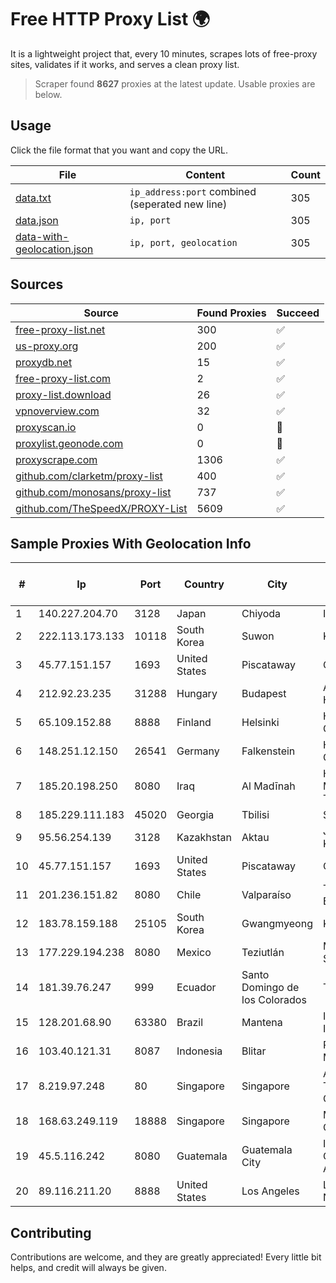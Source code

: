 
# Free HTTP Proxy List 🌍

It is a lightweight project that, every 10 minutes, scrapes lots of free-proxy sites, validates if it works, and serves a clean proxy list.


> Scraper found **8627** proxies at the latest update. Usable proxies are below.

## Usage

Click the file format that you want and copy the URL.


|File|Content|Count|
|----|-------|-----|
|[data.txt](https://raw.githubusercontent.com/themiralay/Proxy-List-World/master/data.txt)|`ip_address:port` combined (seperated new line)|305|
|[data.json](https://raw.githubusercontent.com/themiralay/Proxy-List-World/master/data.json)|`ip, port`|305|
|[data-with-geolocation.json](https://raw.githubusercontent.com/themiralay/Proxy-List-World/master/data-with-geolocation.json)|`ip, port, geolocation`|305|

## Sources

|Source|Found Proxies|Succeed|
|------|-------------|-------|
|[free-proxy-list.net](https://free-proxy-list.net)|300|✅|
|[us-proxy.org](https://www.us-proxy.org)|200|✅|
|[proxydb.net](http://proxydb.net)|15|✅|
|[free-proxy-list.com](https://free-proxy-list.com/?page=&port=&type%5B%5D=http&type%5B%5D=https&up_time=0&search=Search)|2|✅|
|[proxy-list.download](https://www.proxy-list.download/HTTP)|26|✅|
|[vpnoverview.com](https://vpnoverview.com/privacy/anonymous-browsing/free-proxy-servers)|32|✅|
|[proxyscan.io](https://www.proxyscan.io)|0|🚫|
|[proxylist.geonode.com](https://proxylist.geonode.com/api/proxy-list?limit=300&page=1&sort_by=lastChecked&sort_type=desc&protocols=http,https)|0|🚫|
|[proxyscrape.com](https://api.proxyscrape.com/v2/?request=displayproxies&protocol=http&timeout=10000&country=all&ssl=all&anonymity=all)|1306|✅|
|[github.com/clarketm/proxy-list](https://raw.githubusercontent.com/clarketm/proxy-list/master/proxy-list-raw.txt)|400|✅|
|[github.com/monosans/proxy-list](https://raw.githubusercontent.com/monosans/proxy-list/main/proxies/http.txt)|737|✅|
|[github.com/TheSpeedX/PROXY-List](https://raw.githubusercontent.com/TheSpeedX/PROXY-List/master/http.txt)|5609|✅|


## Sample Proxies With Geolocation Info

|#|Ip|Port|Country|City|Internet Service Provider|
|-|--|----|-------|----|-------------------------|
|1|140.227.204.70|3128|Japan|Chiyoda|InfoSphere|
|2|222.113.173.133|10118|South Korea|Suwon|Korea Telecom|
|3|45.77.151.157|1693|United States|Piscataway|Choopa|
|4|212.92.23.235|31288|Hungary|Budapest|Antenna Hungaria|
|5|65.109.152.88|8888|Finland|Helsinki|Hetzner Online GmbH|
|6|148.251.12.150|26541|Germany|Falkenstein|Hetzner Online GmbH|
|7|185.20.198.250|8080|Iraq|Al Madīnah|Horizon Scope Mobile Telecom WLL|
|8|185.229.111.183|45020|Georgia|Tbilisi|Sysnet LLC|
|9|95.56.254.139|3128|Kazakhstan|Aktau|JSC Kazakhtelecom|
|10|45.77.151.157|1693|United States|Piscataway|Choopa|
|11|201.236.151.82|8080|Chile|Valparaíso|Telefonica Empresas|
|12|183.78.159.188|25105|South Korea|Gwangmyeong|Korea Telecom|
|13|177.229.194.238|8080|Mexico|Teziutlán|Mega Cable, S.A. de C.V.|
|14|181.39.76.247|999|Ecuador|Santo Domingo de los Colorados|Telconet S.A|
|15|128.201.68.90|63380|Brazil|Mantena|Interleste Internet LTDA|
|16|103.40.121.31|8087|Indonesia|Blitar|PT DINAMIKA MEDIAKOM|
|17|8.219.97.248|80|Singapore|Singapore|Alibaba (US) Technology Co., Ltd.|
|18|168.63.249.119|18888|Singapore|Singapore|Microsoft Corporation|
|19|45.5.116.242|8080|Guatemala|Guatemala City|Inversiones Grajeda Andrade S.A|
|20|89.116.211.20|8888|United States|Los Angeles|Limestone Networks, Inc.|



## Contributing

Contributions are welcome, and they are greatly appreciated! Every
little bit helps, and credit will always be given.

